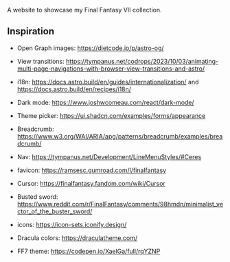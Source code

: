 A website to showcase my Final Fantasy VII collection.

## Inspiration

- Open Graph images: https://dietcode.io/p/astro-og/
- View transitions: https://tympanus.net/codrops/2023/10/03/animating-multi-page-navigations-with-browser-view-transitions-and-astro/
- i18n: https://docs.astro.build/en/guides/internationalization/ and https://docs.astro.build/en/recipes/i18n/
- Dark mode: https://www.joshwcomeau.com/react/dark-mode/

- Theme picker: https://ui.shadcn.com/examples/forms/appearance
- Breadcrumb: https://www.w3.org/WAI/ARIA/apg/patterns/breadcrumb/examples/breadcrumb/
- Nav: https://tympanus.net/Development/LineMenuStyles/#Ceres

- favicon: https://ramsesc.gumroad.com/l/finalfantasy
- Cursor: https://finalfantasy.fandom.com/wiki/Cursor
- Busted sword: https://www.reddit.com/r/FinalFantasy/comments/98hmdn/minimalist_vector_of_the_buster_sword/
- icons: https://icon-sets.iconify.design/

- Dracula colors: https://draculatheme.com/
- FF7 theme: https://codepen.io/XaelGa/full/rqYZNP
